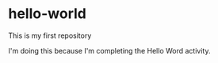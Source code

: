 # hello-world

This is my first repository

I'm doing this because I'm completing the Hello Word activity.
